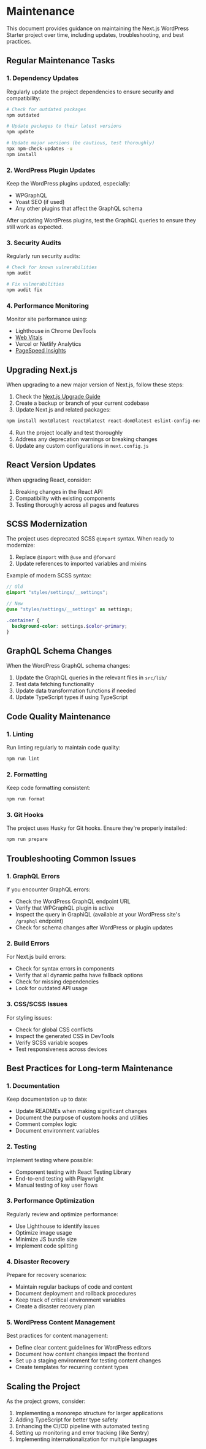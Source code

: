 # Maintenance

This document provides guidance on maintaining the Next.js WordPress Starter project over time, including updates, troubleshooting, and best practices.

## Regular Maintenance Tasks

### 1. Dependency Updates

Regularly update the project dependencies to ensure security and compatibility:

```bash
# Check for outdated packages
npm outdated

# Update packages to their latest versions
npm update

# Update major versions (be cautious, test thoroughly)
npx npm-check-updates -u
npm install
```

### 2. WordPress Plugin Updates

Keep the WordPress plugins updated, especially:

- WPGraphQL
- Yoast SEO (if used)
- Any other plugins that affect the GraphQL schema

After updating WordPress plugins, test the GraphQL queries to ensure they still work as expected.

### 3. Security Audits

Regularly run security audits:

```bash
# Check for known vulnerabilities
npm audit

# Fix vulnerabilities
npm audit fix
```

### 4. Performance Monitoring

Monitor site performance using:

- Lighthouse in Chrome DevTools
- [Web Vitals](https://web.dev/vitals/)
- Vercel or Netlify Analytics
- [PageSpeed Insights](https://pagespeed.web.dev/)

## Upgrading Next.js

When upgrading to a new major version of Next.js, follow these steps:

1. Check the [Next.js Upgrade Guide](https://nextjs.org/docs/upgrading)
2. Create a backup or branch of your current codebase
3. Update Next.js and related packages:

```bash
npm install next@latest react@latest react-dom@latest eslint-config-next@latest
```

4. Run the project locally and test thoroughly
5. Address any deprecation warnings or breaking changes
6. Update any custom configurations in `next.config.js`

## React Version Updates

When upgrading React, consider:

1. Breaking changes in the React API
2. Compatibility with existing components
3. Testing thoroughly across all pages and features

## SCSS Modernization

The project uses deprecated SCSS `@import` syntax. When ready to modernize:

1. Replace `@import` with `@use` and `@forward`
2. Update references to imported variables and mixins

Example of modern SCSS syntax:

```scss
// Old
@import "styles/settings/__settings";

// New
@use "styles/settings/__settings" as settings;

.container {
  background-color: settings.$color-primary;
}
```

## GraphQL Schema Changes

When the WordPress GraphQL schema changes:

1. Update the GraphQL queries in the relevant files in `src/lib/`
2. Test data fetching functionality
3. Update data transformation functions if needed
4. Update TypeScript types if using TypeScript

## Code Quality Maintenance

### 1. Linting

Run linting regularly to maintain code quality:

```bash
npm run lint
```

### 2. Formatting

Keep code formatting consistent:

```bash
npm run format
```

### 3. Git Hooks

The project uses Husky for Git hooks. Ensure they're properly installed:

```bash
npm run prepare
```

## Troubleshooting Common Issues

### 1. GraphQL Errors

If you encounter GraphQL errors:

- Check the WordPress GraphQL endpoint URL
- Verify that WPGraphQL plugin is active
- Inspect the query in GraphiQL (available at your WordPress site's `/graphql` endpoint)
- Check for schema changes after WordPress or plugin updates

### 2. Build Errors

For Next.js build errors:

- Check for syntax errors in components
- Verify that all dynamic paths have fallback options
- Check for missing dependencies
- Look for outdated API usage

### 3. CSS/SCSS Issues

For styling issues:

- Check for global CSS conflicts
- Inspect the generated CSS in DevTools
- Verify SCSS variable scopes
- Test responsiveness across devices

## Best Practices for Long-term Maintenance

### 1. Documentation

Keep documentation up to date:

- Update READMEs when making significant changes
- Document the purpose of custom hooks and utilities
- Comment complex logic
- Document environment variables

### 2. Testing

Implement testing where possible:

- Component testing with React Testing Library
- End-to-end testing with Playwright
- Manual testing of key user flows

### 3. Performance Optimization

Regularly review and optimize performance:

- Use Lighthouse to identify issues
- Optimize image usage
- Minimize JS bundle size
- Implement code splitting

### 4. Disaster Recovery

Prepare for recovery scenarios:

- Maintain regular backups of code and content
- Document deployment and rollback procedures
- Keep track of critical environment variables
- Create a disaster recovery plan

### 5. WordPress Content Management

Best practices for content management:

- Define clear content guidelines for WordPress editors
- Document how content changes impact the frontend
- Set up a staging environment for testing content changes
- Create templates for recurring content types

## Scaling the Project

As the project grows, consider:

1. Implementing a monorepo structure for larger applications
2. Adding TypeScript for better type safety
3. Enhancing the CI/CD pipeline with automated testing
4. Setting up monitoring and error tracking (like Sentry)
5. Implementing internationalization for multiple languages 